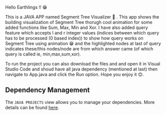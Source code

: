 
Hello Earthlings !! 😁

This is a JAVA APP named Segment Tree Visualizer 🌳 . This app shows the building visualization of Segment Tree thorugh cool animation for some added functions like Sum, Max, Min and Xor. I have also added query feature which accepts l and r integer values (indices between which query has to be processed (0 based index)) to show how query works on Segment Tree using animation 😁 and the highlighted nodes at last of query indicates these/this nodes/node are from which answer came (of which query is called ie, min,max,sum,xor). 

To run the project you can also download the files and and open it in Visual Studio Code and shoud have all java dependency (mentioned at last) then navigate to App.java and click the Run option. Hope you enjoy it 😊.


## Dependency Management

The `JAVA PROJECTS` view allows you to manage your dependencies. More details can be found [here](https://github.com/microsoft/vscode-java-dependency#manage-dependencies).
